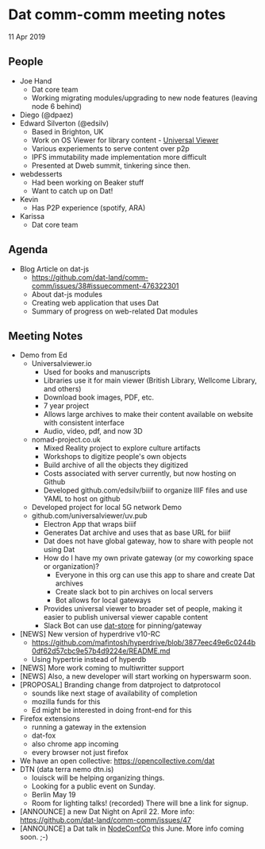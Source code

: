 # Dat comm-comm meeting notes

11 Apr 2019

## People

- Joe Hand
    - Dat core team
    - Working migrating modules/upgrading to new node features (leaving node 6 behind)
- Diego (@dpaez)
- Edward Silverton (@edsilv)
    - Based in Brighton, UK
    - Work on OS Viewer for library content - [Universal Viewer](https://github.com/britishlibrary/UniversalViewer)
    - Various experiements to serve content over p2p
    - IPFS immutability made implementation more difficult
    - Presented at Dweb summit, tinkering since then.
- webdesserts
    - Had been working on Beaker stuff
    - Want to catch up on Dat!
- Kevin
    - Has P2P experience (spotify, ARA)
- Karissa
    - Dat core team

## Agenda

- Blog Article on dat-js
    - https://github.com/dat-land/comm-comm/issues/38#issuecomment-476322301
    - About dat-js modules
    - Creating web application that uses Dat
    - Summary of progress on web-related Dat modules

## Meeting Notes

- Demo from Ed
    - Universalviewer.io
        - Used for books and manuscripts
        - Libraries use it for main viewer (British Library, Wellcome Library, and others)
        - Download book images, PDF, etc.
        - 7 year project
        - Allows large archives to make their content available on website with consistent interface
        - Audio, video, pdf, and now 3D
    - nomad-project.co.uk
        - Mixed Reality project to explore culture artifacts
        - Workshops to digitize people's own objects
        - Build archive of all the objects they digitized
        - Costs associated with server currently, but now hosting on Github
        - Developed github.com/edsilv/biiif to organize IIIF files and use YAML to host on github
    - Developed project for local 5G network Demo
    - github.com/universalviewer/uv.pub
        - Electron App that wraps biiif
        - Generates Dat archive and uses that as base URL for biiif
        - Dat does not have global gateway, how to share with people not using Dat
        - How do I have my own private gateway (or my coworking space or organization)?
            - Everyone in this org can use this app to share and create Dat archives
            - Create slack bot to pin archives on local servers
            - Bot allows for local gateways
        - Provides universal viewer to broader set of people, making it easier to publish universal viewer capable content
        - Slack Bot can use [dat-store](https://github.com/datproject/dat-store) for pinning/gateway
- [NEWS] New version of hyperdrive v10-RC
    - https://github.com/mafintosh/hyperdrive/blob/3877eec49e6c0244b0df62d57cbc9e57b4d9224e/README.md
    - Using hypertrie instead of hyperdb
- [NEWS] More work coming to multiwritter support
- [NEWS] Also, a new developer will start working on hyperswarm soon.
- [PROPOSAL] Branding change from datproject to datprotocol
    - sounds like next stage of availability of completion
    - mozilla funds for this
    - Ed might be interested in doing front-end for this
- Firefox extensions
    - running a gateway in the extension
    - dat-fox
    - also chrome app incoming
    - every browser not just firefox
- We have an open collective: https://opencollective.com/dat
- DTN (data terra nemo dtn.is)
    - louisck will be helping organizing things.
    - Looking for a public event on Sunday.
    - Berlin May 19
    - Room for lighting talks! (recorded) There will bne a link for signup.
- [ANNOUNCE] a new Dat Night on April 22. More info: https://github.com/dat-land/comm-comm/issues/47
- [ANNOUNCE] a Dat talk in [NodeConfCo](https://colombia.nodeconf.com/) this June. More info coming soon.  ;-)
